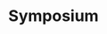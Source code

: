 ---
layout: page
title: Symposium
nav: true
nav_order: 4
dropdown: true
children: 
    - title: General Information + Speakers
      permalink: /symposium/
    - title: Attendee List
      permalink: /symposiumparticipants/
    - title: Schedule + Logistics
      permalink: /symposiumschedule/
---